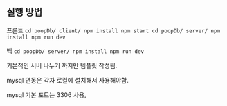 ## 실행 방법 

프론트
``` cd poopDb/ client/ npm install npm start cd poopDb/ server/ npm install npm run dev ```

백 
``` cd poopDb/ server/ npm install npm run dev ```

기본적인 서버 나누기 까지만 템플릿 작성됨. 

mysql 연동은 각자 로컬에 설치해서 사용해야함.

mysql 기본 포트는 3306 사용, 